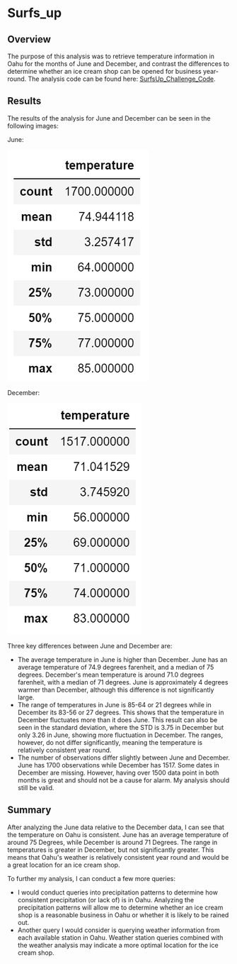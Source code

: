 # Surfs_up

## Overview 

The purpose of this analysis was to retrieve temperature information in Oahu for the months of June and December, and contrast the differences to determine whether an ice cream shop can be opened for business year-round. The analysis code can be found here: [SurfsUp_Challenge_Code](https://github.com/fadlnabbouh/surfs_up/blob/main/SurfsUp_Challenge.ipynb).

## Results 

The results of the analysis for June and December can be seen in the following images:  

June:  

![june_statistics](https://github.com/fadlnabbouh/surfs_up/blob/main/Resources/june_statistics.png)  

December:  

![december_statistics](https://github.com/fadlnabbouh/surfs_up/blob/main/Resources/december_statistics.png)  


Three key differences between June and December are: 
- The average temperature in June is higher than December. June has an average temperature of 74.9 degrees farenheit, and a median of 75 degrees. December's mean temperature is around 71.0 degrees farenheit, with a median of 71 degrees. June is approximately 4 degrees warmer than December, although this difference is not significantly large.
- The range of temperatures in June is 85-64 or 21 degrees while in December its 83-56 or 27 degrees. This shows that the temperature in December fluctuates more than it does June. This result can also be seen in the standard deviation, where the STD is 3.75 in December but only 3.26 in June, showing more fluctuation in December. The ranges, however, do not differ significantly, meaning the temperature is relatively consistent year round.
- The number of observations differ slightly between June and December. June has 1700 observations while December has 1517. Some dates in December are missing. However, having over 1500 data point in both months is great and should not be a cause for alarm. My analysis should still be valid.

## Summary 

After analyzing the June data relative to the December data, I can see that the temperature on Oahu is consistent. June has an average temperature of around 75 Degrees, while December is around 71 Degrees. The range in temperatures is greater in December, but not significantly greater. This means that Oahu's weather is relatively consistent year round and would be a great location for an ice cream shop. 

To further my analysis, I can conduct a few more queries: 
- I would conduct queries into precipitation patterns to determine how consistent precipitation (or lack of) is in Oahu. Analyzing the precipitation patterns will allow me to determine whether an ice cream shop is a reasonable business in Oahu or whether it is likely to be rained out. 
- Another query I would consider is querying weather information from each available station in Oahu. Weather station queries combined with the weather analysis may indicate a more optimal location for the ice cream shop. 